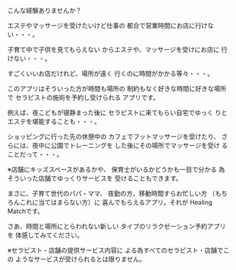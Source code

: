 こんな経験ありませんか？

エステやマッサージを受けたいけど仕事の
都合で営業時間にお店に行けない・・・。

子育て中で子供を見てもらえない からエステや、マッサージを受けにお店に
行けない・・・。

すごくいいお店だけれど、場所が遠く 行くのに時間がかかる等々・・・。

このアプリはそういった方が時間も場所の
制約もなく好きな時間に好きな場所で セラピストの施術を予約し受けられる
アプリです。

例えば、夜こどもが寝静まった後に セラピストに来てもらい自宅でゆっく
りとエステを堪能することも・・・。

ショッピングに行った先の休憩中の カフェでフットマッサージを受けたり、
さらには、夜中に公園でトレーニングを した後にその場所でマッサージを受け
ることだって・・・。

※店舗にキッズスペースがあるかや、 保育士がいるかどうかも一目で分かる
為そういった店舗でゆっくりサービスを 受けることもできます。

まさに、子育て世代のパパ・ママ、 夜勤の方、移動時間すらお忙しい方
（もちろんこれに当てはまらない方）に 喜んでもらえるアプリ。それが
Healing Matchです。

さあ、時間と場所にとらわれない新しい
タイプのリラクゼーション予約アプリを 体感してみてください。

※セラピスト・店舗の提供サービス内容に
よる為すべてのセラピスト・店舗でこの
ようなサービスが受けられるとは限りません。
